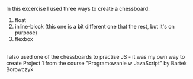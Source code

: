In this excercise I used three ways to create a chessboard: <br>

1. float <br>
2. inline-block (this one is a bit different one that the rest, but it's on purpose)<br>
3. flexbox <br><br>

I also used one of the chessboards to practise JS  - it was my own way to create Project 1 from the course "Programowanie w JavaScript" by Bartek Borowczyk
